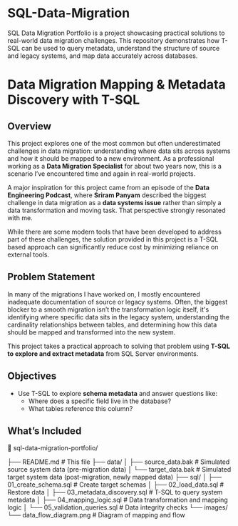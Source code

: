 # SQL-Data-Migration
SQL Data Migration Portfolio is a project showcasing practical solutions to real-world data migration challenges. This repository demonstrates how T-SQL can be used to query metadata, understand the structure of source and legacy systems, and map data accurately across databases.


# Data Migration Mapping & Metadata Discovery with T-SQL

## Overview

This project explores one of the most common but often underestimated challenges in data migration: understanding where data sits across systems and how it should be mapped to a new environment. As a professional working  as a **Data Migration Specialist** for about two years now, this is a scenario I’ve encountered time and again in real-world projects. 

A major inspiration for this project came from an episode of the **Data Engineering Podcast**, where **Sriram Panyam** described the biggest challenge in data migration as a **data systems issue** rather than simply a data transformation and moving task. That perspective strongly resonated with me.

While there are some modern tools that have been developed to address part of these challenges, the solution provided in this project is a T-SQL based approach can significantly reduce cost by minimizing reliance on external tools.

## Problem Statement

In many of the migrations I have worked on, I mostly encountered inadequate documentation of source or legacy systems.  Often, the biggest blocker to a smooth migration isn’t the transformation logic itself, it's identifying where specific data sits in the legacy system, understanding the cardinality relationships between tables, and determining how this data should be mapped and transformed into the new system.

This project takes a practical approach to solving that problem using **T-SQL to explore and extract metadata** from SQL Server environments.

## Objectives

- Use T-SQL to explore **schema metadata** and answer questions like:
  - Where does a specific field live in the database?
  - What tables reference this column?


## What’s Included

📁 sql-data-migration-portfolio/

├── README.md                              # This file
├── data/
│   ├── source_data.bak                    # Simulated source system data (pre-migration data)
│   └── target_data.bak                    # Simulated target system data (post-migration, newly mapped data)
├── sql/
│   ├── 01_create_schema.sql               # Create target schemas
│   ├── 02_load_data.sql                   # Restore data 
│   ├── 03_metadata_discovery.sql          # T-SQL to query system metadata
│   ├── 04_mapping_logic.sql               # Data transformation and mapping logic
│   └── 05_validation_queries.sql          # Data integrity checks
└── images/
    └── data_flow_diagram.png              # Diagram of mapping and flow
